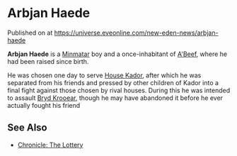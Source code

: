 # Arbjan Haede
Published on  at https://universe.eveonline.com/new-eden-news/arbjan-haede

**Arbjan Haede** is a [Minmatar](1rpu7pfwTPVznAczjw2pOp) boy and a once-inhabitant of [A'Beef](WMBX2Ks93HW71o5i1x2Fx), where he had been raised since birth.

He was chosen one day to serve [House Kador](3ium7VluTCFnGS0TqpinlO), after which he was separated from his friends and pressed by other children of Kador into a final fight against those chosen by rival houses. During this he was intended to assault [Bryd Krooear](25qQ5l0I6Me0mAkauY7m1G), though he may have abandoned it before he ever actually fought his friend

See Also
--------

-   [Chronicle: The Lottery](4eVaVQ6b62anJ2EjsJkqz)
